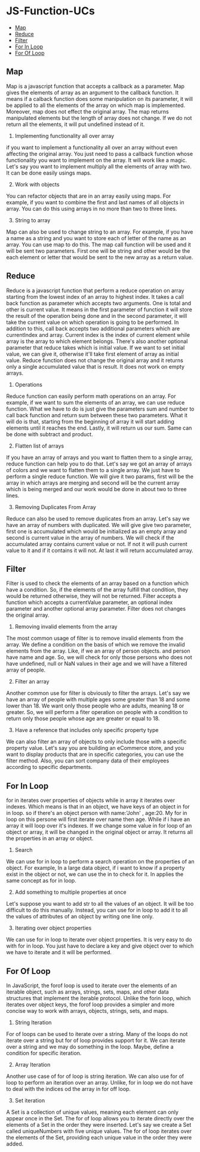 # JS-Function-UCs

* [Map](#map)
* [Reduce](#reduce)
* [Filter](#filter)
* [For In Loop](#for-in-loop)
* [For Of Loop](#for-of-loop)


## Map

Map is a javascript function that accepts a callback as a parameter. Map gives the elements of array as an argument to the callback function. It means if a calback function does some manipulation on its parameter, it will be applied to all the elements of the array on which map is implemented. Moreover, map does not effect the original array. The map returns manipulated elements but the length of array does not change. If we do not return all the elements, it will put undefined instead of it.

1. Implementing functionality all over array

if you want to implement a functionality all over an array without even affecting the original array. You just need to pass a callback function whose functionality you want to implement on the array. It will work like a magic. Let's say you want to implement multiply all the elements of array with two. It can be done easily usings maps.


2. Work with objects

You can refactor objects that are in an array easily using maps. For example, if you want to combine the first and last names of all objects in array. You can do this using arrays in no more than two to three lines.

3. String to array

Map can also be used to change string to an array. For example, if you have a name as a string and you want to store each of letter of the name as an array. You can use map to do this. The map call function will be used and it will be sent two parameters. First one will be string and other would be the each element or letter that would be sent to the new array as a return value.



## Reduce

Reduce is a javascript function that perform a reduce operation on array starting from the lowest index of an array to highest index. It takes a call back function as parameter which accepts two arguments. One is total and other is current value. It means in the first parameter of function it will store the result of the operation being done and in the second parameter, it will take the current value on which operation is going to be performed. In addition to this, call back accepts two additional parameters which are currentIndex and array. Current index is the index of current element while array is the array to which element belongs. There's also another optional parameter that reduce takes which is initial value. If we want to set initial value, we can give it, otherwise it'll take first element of array as initial value. Reduce function does not change the original array and it returns only a single accumulated value that is result. It does not work on empty arrays.



1. Operations

Reduce function can easily perform math operations on an array. For example, if we want to sum the elements of an array, we can use reduce function. What we have to do is just give the parameters sum and number to call back function and return sum between these two parameters. What it will do is that, starting from the beginning of array it will start adding elements until it reaches the end. Lastly, it will return us our sum. Same can be done with subtract and product.

2. Flatten list of arrays

If you have an array of arrays and you want to flatten them to a single array, reduce function can help you to do that. Let's say we got an array of arrays of colors and we want to flatten them to a single array. We just have to perform a single reduce function. We will give it two params, first will be the array in which arrays are merging and second will be the current array which is being merged and our work would be done in about two to three lines.

3. Removing Duplicates From Array

Reduce can also be used to remove duplicates from an array. Let's say we have an array of numbers with duplicated. We will give give two parameter, first one is  accumulated  which would be initialized as an empty array and second is current value in the array of numbers. We will check if the accumulated array contains current value or not. If not it will push current value to it and if it contains it will not. At last it will return accumulated array.


## Filter 

Filter is used to check the elements of an array based on a function which have a condition. So, if the elements of the array fulfill that condition, they would be returned otherwise, they will not be returned. Filter accepts a function which accepts a currentValue parameter, an optional index parameter and another optional array parameter. Filter does not changes the original array.

1. Removing invalid elements from the array

The most common usage of filter is to remove invalid elements from the array. We define a condition on the basis of which we remove the invalid elements from the array. Like, if we an array of person objects. and person have name and age. So, we will check for only those persons who does not have undefined, null or NaN values in their age and we will have a filtered array of people.

2. Filter an array

Another common use for filter is obviously to filter the arrays. Let's say we have an array of people with multiple ages some greater than 18 and some lower than 18. We want only those people who are adults, meaning 18 or greater. So, we will perform a fiter operation on people with a condition to return only those people whose age are greater or equal to 18.

3.  Have a reference that includes only specific property type

We can also filter an array of objects to only include those with a specific property value. Let's say you are building an eCommerce store, and you want to display products that are in specific categories, you can use the filter method. Also, you can sort company data of their employees according to specific departments.


## For In Loop

for in iterates over properties of objects while in array it iterates over indexes. Which means is that in an object, we have keys of an object in for in loop. so if there's an object person with name:'John' , age:20. My for in loop on this persone will first iterate over name then age. While if i have an array it will loop over it's indexes. If we change some value in for loop of an object or array, it will be changed in the original object or array. It returns all the properties in an array or object.

1. Search 

We can use for in loop to perform a search operation on the properties of an object. For example, In a large data object, if i want to know if a property exist in the object or not, we can use the in to check for it. In applies the same concept as for in loop.

2. Add something to multiple properties at once

Let's suppose you want to add str to all the values of an object. It will be too difficult to do this manually. Instead, you can use for in loop to add it to all the values of attributes of an object by writing one line only.

3. Iterating over object properties

We can use for in loop to iterate over object properties. It is very easy to do with for in loop. You just have to declare a key and give object over to which we have to iterate and it will be performed.


## For Of Loop

In JavaScript, the forof loop is used to iterate over the elements of an iterable object, such as arrays, strings, sets, maps, and other data structures that implement the iterable protocol. Unlike the forin loop, which iterates over object keys, the forof loop provides a simpler and more concise way to work with arrays, objects, strings, sets, and maps.


1. String Iteration

For of loops can be used to iterate over a string. Many of the loops do not iterate over a string but for of loop provides support for it. We can iterate over a string and we may do something in the loop. Maybe, define a condition for specific iteration.


2. Array Iteration

Another use case of for of loop is string iteration. We can also use for of loop to perform an iteration over an array. Unlike, for in loop we do not have to deal with the indices od the array in for off loop.

3. Set iteration

A Set is a collection of unique values, meaning each element can only appear once in the Set. The for of loop allows you to iterate directly over the elements of a Set in the order they were inserted. Let's say we create a Set called uniqueNumbers with five unique values. The for of loop iterates over the elements of the Set, providing each unique value in the order they were added.



